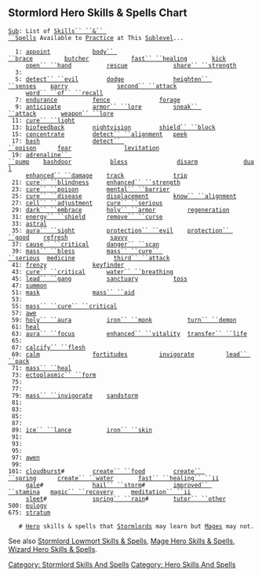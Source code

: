 ## Stormlord Hero Skills & Spells Chart

[`Sub`](Sublevel "wikilink")`: List of `[`Skills`` ``&`` ``Spells`](:Category:_Skills_And_Spells "wikilink")` Available to `[`Practice`](Practice "wikilink")` at This `[`Sublevel`](Sublevel "wikilink")`...`  
`     `  
`  1: `[`appoint`](Appoint "wikilink")`            `[`body`` ``brace`](Body_Brace "wikilink")`         `[`butcher`](Butcher "wikilink")`            `[`fast`` ``healing`](Fast_Healing "wikilink")`       `[`kick`](Kick "wikilink")  
`     `[`open`` ``hand`](Open_Hand "wikilink")`          `[`rescue`](Rescue "wikilink")`             `[`share`` ``strength`](Share_Strength "wikilink")  
`  3: `  
`  5: `[`detect`` ``evil`](Detect_Evil "wikilink")`        `[`dodge`](Dodge "wikilink")`              `[`heighten`` ``senses`](Heighten_Senses "wikilink")`    `[`parry`](Parry "wikilink")`              `[`second`` ``attack`](Second_Attack "wikilink")  
`     `[`word`` ``of`` ``recall`](Word_Of_Recall "wikilink")  
`  7: `[`endurance`](Endurance "wikilink")`          `[`fence`](Fence "wikilink")`              `[`forage`](Forage "wikilink")  
`  9: `[`anticipate`](Anticipate "wikilink")`         `[`armor`` ``lore`](Armor_Lore "wikilink")`         `[`sneak`` ``attack`](Sneak_Attack "wikilink")`       `[`weapon`` ``lore`](Weapon_Lore "wikilink")  
` 11: `[`cure`` ``light`](Cure_Light "wikilink")  
` 13: `[`biofeedback`](Biofeedback "wikilink")`        `[`nightvision`](Nightvision "wikilink")`        `[`shield`` ``block`](Shield_Block "wikilink")  
` 15: `[`concentrate`](Concentrate "wikilink")`        `[`detect`` ``alignment`](Detect_Alignment "wikilink")`   `[`peek`](Peek "wikilink")  
` 17: `[`bash`](Bash "wikilink")`               `[`detect`` ``poison`](Detect_Poison "wikilink")`      `[`fear`](Fear "wikilink")`               `[`levitation`](Levitation "wikilink")  
` 19: `[`adrenaline`` ``pump`](Adrenaline_Pump "wikilink")`    `[`bashdoor`](Bashdoor "wikilink")`           `[`bless`](Bless "wikilink")`              `[`disarm`](Disarm "wikilink")`             `[`dual`](Dual "wikilink")  
`     `[`enhanced`` ``damage`](Enhanced_Damage "wikilink")`    `[`track`](Track "wikilink")`              `[`trip`](Trip "wikilink")  
` 21: `[`cure`` ``blindness`](Cure_Blindness "wikilink")`     `[`enhanced`` ``strength`](Enhanced_Strength "wikilink")  
` 23: `[`cure`` ``poison`](Cure_Poison "wikilink")`        `[`mental`` ``barrier`](Mental_Barrier "wikilink")  
` 25: `[`cure`` ``disease`](Cure_Disease "wikilink")`       `[`displacement`](Displacement "wikilink")`       `[`know`` ``alignment`](Know_Alignment "wikilink")  
` 27: `[`cell`` ``adjustment`](Cell_Adjustment "wikilink")`    `[`cure`` ``serious`](Cure_Serious "wikilink")  
` 29: `[`dark`` ``embrace`](Dark_Embrace "wikilink")`       `[`holy`` ``armor`](Holy_Armor "wikilink")`         `[`regeneration`](Regeneration "wikilink")  
` 31: `[`energy`` ``shield`](Energy_Shield "wikilink")`      `[`remove`` ``curse`](Remove_Curse "wikilink")  
` 33: `[`astral`](Astral "wikilink")  
` 35: `[`aura`` ``sight`](Aura_Sight "wikilink")`         `[`protection`` ``evil`](Protection_Evil "wikilink")`    `[`protection`` ``good`](Protection_Good "wikilink")`    `[`refresh`](Refresh "wikilink")`            `[`savvy`](Savvy "wikilink")  
` 37: `[`cause`` ``critical`](Cause_Critical "wikilink")`     `[`danger`` ``scan`](Danger_Scan "wikilink")  
` 39: `[`mass`` ``bless`](Mass_Bless "wikilink")`         `[`mass`` ``cure`` ``serious`](Mass_Cure_Serious "wikilink")`  `[`medicine`](Medicine "wikilink")`           `[`third`` ``attack`](Third_Attack "wikilink")  
` 41: `[`frenzy`](Frenzy "wikilink")`             `[`keyfinder`](Keyfinder "wikilink")  
` 43: `[`cure`` ``critical`](Cure_Critical "wikilink")`      `[`water`` ``breathing`](Water_Breathing "wikilink")  
` 45: `[`lead`` ``gang`](Lead_Gang "wikilink")`          `[`sanctuary`](Sanctuary "wikilink")`          `[`toss`](Toss "wikilink")  
` 47: `[`summon`](Summon "wikilink")  
` 51: `[`mask`](Mask "wikilink")`               `[`mass`` ``aid`](Mass_Aid "wikilink")  
` 53: `  
` 55: `[`mass`` ``cure`` ``critical`](Mass_Cure_Critical "wikilink")  
` 57: `[`awe`](Awe "wikilink")  
` 59: `[`holy`` ``aura`](Holy_Aura "wikilink")`          `[`iron`` ``monk`](Iron_Monk "wikilink")`          `[`turn`` ``demon`](Turn_Demon "wikilink")  
` 61: `[`heal`](Heal_(spell) "wikilink")  
` 63: `[`aura`` ``focus`](Aura_Focus "wikilink")`         `[`enhanced`` ``vitality`](Enhanced_Vitality "wikilink")`  `[`transfer`` ``life`](Transfer_Life "wikilink")  
` 65: `  
` 67: `[`calcify`` ``flesh`](Calcify_Flesh "wikilink")  
` 69: `[`calm`](Calm "wikilink")`               `[`fortitudes`](Fortitudes "wikilink")`         `[`invigorate`](Invigorate "wikilink")`         `[`lead`` ``pack`](Lead_Pack "wikilink")  
` 71: `[`mass`` ``heal`](Mass_Heal "wikilink")  
` 73: `[`ectoplasmic`` ``form`](Ectoplasmic_Form "wikilink")  
` 75: `  
` 77: `  
` 79: `[`mass`` ``invigorate`](Mass_Invigorate "wikilink")`    `[`sandstorm`](Sandstorm "wikilink")  
` 81: `  
` 83: `  
` 85: `  
` 87: `  
` 89: `[`ice`` ``lance`](Ice_Lance "wikilink")`          `[`iron`` ``skin`](Iron_Skin "wikilink")  
` 91: `  
` 93: `  
` 95: `  
` 97: `[`awen`](Awen "wikilink")  
` 99: `  
`101: `[`cloudburst`](Cloudburst "wikilink")`#        `[`create`` ``food`](Create_Food "wikilink")`        `[`create`` ``spring`](Create_Spring "wikilink")`      `[`create`` ``water`](Create_Water "wikilink")`       `[`fast`` ``healing`` ``ii`](Fast_Healing_II "wikilink")  
`     `[`gale`](Gale "wikilink")`#              `[`hail`` ``storm`](Hail_Storm "wikilink")`#        `[`improved`` ``stamina`](Improved_Stamina "wikilink")`   `[`magic`` ``recovery`](Magic_Recovery "wikilink")`     `[`meditation`` ``ii`](Meditation_II "wikilink")  
`     `[`sleet`](Sleet "wikilink")`#             `[`spring`` ``rain`](Spring_Rain "wikilink")`#       `[`tutor`` ``other`](Tutor_Other "wikilink")  
`500: `[`eulogy`](Eulogy "wikilink")  
`675: `[`stratum`](Stratum "wikilink")  
`     `  
`   # `[`Hero`](:Category:_Hero "wikilink")` skills & spells that `[`Stormlords`](:Category:_Stormlords "wikilink")` may learn but `[`Mages`](:Category:_Mages "wikilink")` may not.`

See also [Stormlord Lowmort Skills &
Spells](:Category:_Stormlord_Lowmort_Skills_And_Spells "wikilink"),
[Mage Hero Skills &
Spells](:Category:_Mage_Hero_Skills_And_Spells "wikilink"), [Wizard Hero
Skills & Spells](:Category:_Wizard_Hero_Skills_And_Spells "wikilink").

[Category: Stormlord Skills And
Spells](Category:_Stormlord_Skills_And_Spells "wikilink") [Category:
Hero Skills And Spells](Category:_Hero_Skills_And_Spells "wikilink")
